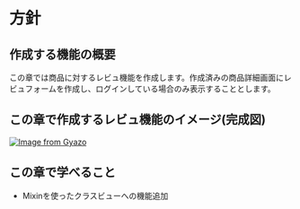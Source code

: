 # 方針

## 作成する機能の概要
この章では商品に対するレビュ機能を作成します。作成済みの商品詳細画面にレビュフォームを作成し、ログインしている場合のみ表示することとします。

## この章で作成するレビュ機能のイメージ(完成図)
[![Image from Gyazo](https://i.gyazo.com/62ef1d8838e478b4d073563e91e5e473.gif)](https://gyazo.com/62ef1d8838e478b4d073563e91e5e473)


## この章で学べること
* Mixinを使ったクラスビューへの機能追加
